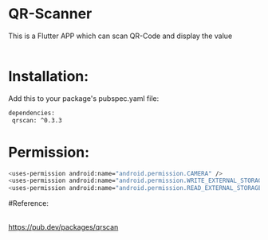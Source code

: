 # QR-Scanner

This is a Flutter APP which can scan QR-Code and display the value
<br></br>

# Installation:
Add this to your package's pubspec.yaml file:
 ```bash
 dependencies:
  qrscan: ^0.3.3
 ```
 # Permission:

  ```bash
 <uses-permission android:name="android.permission.CAMERA" />
 <uses-permission android:name="android.permission.WRITE_EXTERNAL_STORAGE"/>
 <uses-permission android:name="android.permission.READ_EXTERNAL_STORAGE"/>
```
#Reference:
<br></br>
 
https://pub.dev/packages/qrscan
    
